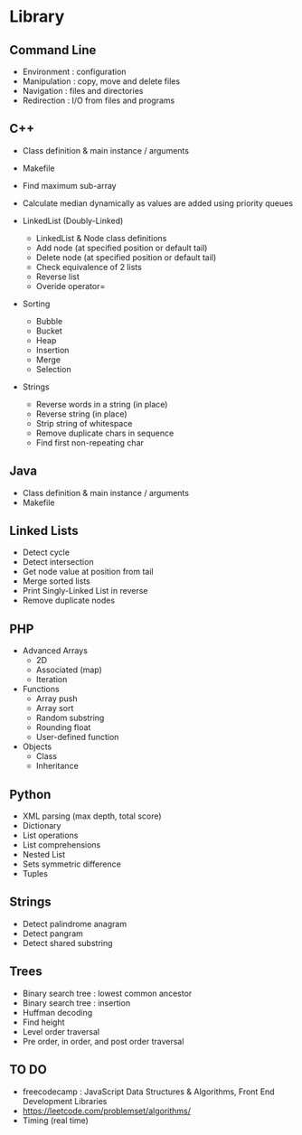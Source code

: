 # Library

## Command Line
- Environment : configuration
- Manipulation : copy, move and delete files
- Navigation : files and directories
- Redirection : I/O from files and programs

## C++
- Class definition & main instance / arguments
- Makefile
- Find maximum sub-array
- Calculate median dynamically as values are added using priority queues

- LinkedList (Doubly-Linked)
  - LinkedList & Node class definitions
  - Add node (at specified position or default tail)
  - Delete node (at specified position or default tail)
  - Check equivalence of 2 lists
  - Reverse list
  - Overide operator=

- Sorting
  - Bubble
  - Bucket
  - Heap
  - Insertion
  - Merge
  - Selection
  
- Strings
  - Reverse words in a string (in place)
  - Reverse string (in place)
  - Strip string of whitespace
  - Remove duplicate chars in sequence
  - Find first non-repeating char

## Java
- Class definition & main instance / arguments
- Makefile

## Linked Lists
- Detect cycle
- Detect intersection
- Get node value at position from tail
- Merge sorted lists
- Print Singly-Linked List in reverse
- Remove duplicate nodes

## PHP
- Advanced Arrays
  - 2D
  - Associated (map)
  - Iteration
- Functions
  - Array push
  - Array sort
  - Random substring
  - Rounding float
  - User-defined function
- Objects
  - Class
  - Inheritance

## Python
- XML parsing (max depth, total score)
- Dictionary
- List operations
- List comprehensions
- Nested List
- Sets symmetric difference
- Tuples

## Strings
- Detect palindrome anagram
- Detect pangram
- Detect shared substring

## Trees
- Binary search tree : lowest  common ancestor
- Binary search tree : insertion
- Huffman decoding
- Find height
- Level order traversal
- Pre order, in order, and post order traversal


## TO DO
- freecodecamp : JavaScript Data Structures & Algorithms, Front End Development Libraries
- https://leetcode.com/problemset/algorithms/
- Timing (real time)
